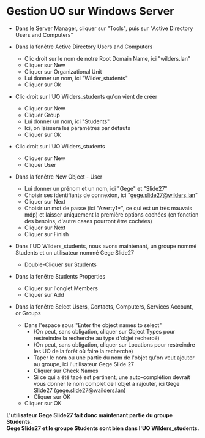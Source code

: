 # Gestion UO sur Windows Server


- Dans le Server Manager, cliquer sur "Tools", puis sur "Active Directory Users and Computers"

- Dans la fenêtre Active Directory Users and Computers
  - Clic droit sur le nom de notre Root Domain Name, ici "wilders.lan"
  - Cliquer sur New
  - Cliquer sur Organizational Unit
  - Lui donner un nom, ici "Wilder_students"
  - Cliquer sur Ok

- Clic droit sur l'UO Wilders_students qu'on vient de créer   
  - Cliquer sur New
  - Cliquer Group
  - Lui donner un nom, ici "Students"
  - Ici, on laissera les paramètres par défauts
  - Cliquer sur Ok

- Clic droit sur l'UO Wilders_students 
  - Cliquer sur New
  - Cliquer User

- Dans la fenêtre New Object - User
  - Lui donner un prénom et un nom, ici "Gege" et "Slide27"
  - Choisir ses identifiants de connexion, ici "gege.slide27@wilders.lan"
  - Cliquer sur Next
  - Choisir un mot de passe (ici "Azerty1*", ce qui est un très mauvais mdp) et laisser uniquement la première options cochées (en fonction des besoins, d'autre cases pourront être cochées)
  - Cliquer sur Next
  - Cliquer sur Finish

- Dans l'UO Wilders_students, nous avons maintenant, un groupe nommé Students et un utilisateur nommé Gege Slide27
  - Double-Cliquer sur Students

- Dans la fenêtre Students Properties
  - Cliquer sur l'onglet Members
  - Cliquer sur Add

- Dans la fenêtre Select Users, Contacts, Computers, Services Account, or Groups
  - Dans l'espace sous "Enter the object names to select"
    - (On peut, sans obligation, cliquer sur Object Types pour restreindre la recherche au type d'objet rechercé)
    - (On peut, sans obligation, cliquer sur Locations pour restreindre les UO de la forêt où faire la recherche)
    - Taper le nom ou une partie du nom de l'objet qu'on veut ajouter au groupe, ici l'utilisateur Gege Slide 27
    - Cliquer sur Check Names
    - Si ce qui a été tapé est pertinent, une auto-complétion devrait vous donner le nom complet de l'objet à rajouter, ici Gege Slide27 (gege.slide27@wailders.lan)
    - Cliquer sur OK
  - Cliquer sur OK

**L'utilisateur Gege Slide27 fait donc maintenant partie du groupe Students.  
Gege Slide27 et le groupe Students sont bien dans l'UO Wilders_students.**




